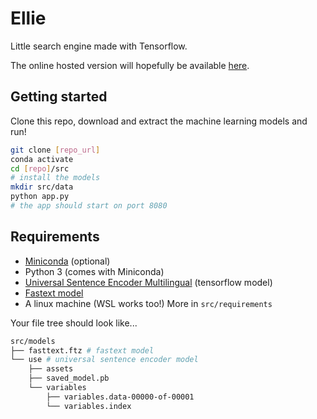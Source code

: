 # Ellie
 Little search engine made with Tensorflow.

 The online hosted version will hopefully be available [here](https://ellie.weis.studio).

## Getting started

Clone this repo, download and extract the machine learning models and run!

```sh
git clone [repo_url]
conda activate
cd [repo]/src
# install the models
mkdir src/data
python app.py
# the app should start on port 8080
```

## Requirements

- [Miniconda](https://docs.conda.io/en/latest/miniconda.html) (optional) 
- Python 3 (comes with Miniconda)
- [Universal Sentence Encoder Multilingual](https://tfhub.dev/google/universal-sentence-encoder-multilingual/3) (tensorflow model)
- [Fastext model](https://fasttext.cc/)
- A linux machine (WSL works too!)
More in `src/requirements`

Your file tree should look like...
```sh
src/models
├── fasttext.ftz # fastext model
└── use # universal sentence encoder model
    ├── assets
    ├── saved_model.pb
    └── variables
        ├── variables.data-00000-of-00001
        └── variables.index
```